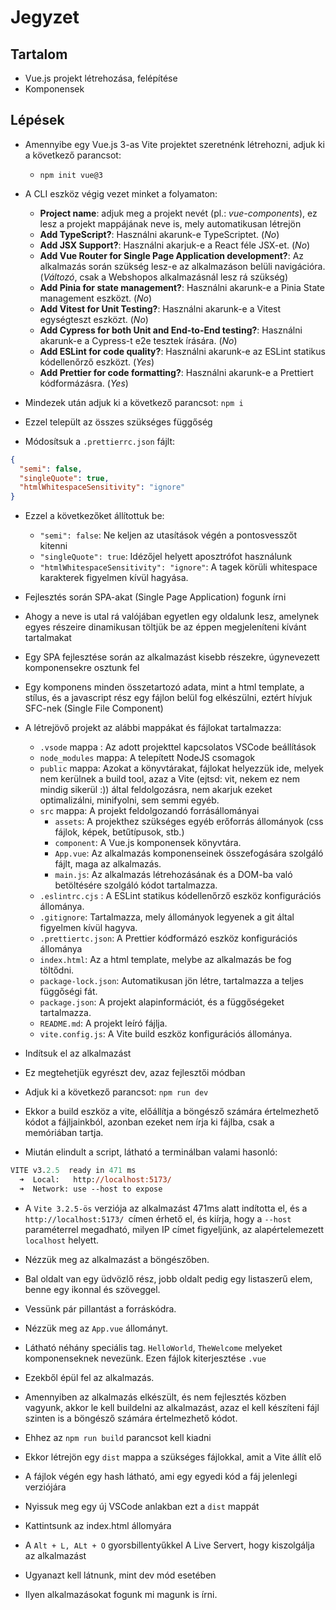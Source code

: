 # Jegyzet

## Tartalom

- Vue.js projekt létrehozása, felépítése
- Komponensek

## Lépések

- Amennyibe egy Vue.js 3-as Vite projektet szeretnénk létrehozni, adjuk ki a következő parancsot:

  - `npm init vue@3`

- A CLI eszköz végig vezet minket a folyamaton:

  - **Project name**: adjuk meg a projekt nevét (pl.: _vue-components_), ez lesz a projekt mappájának neve is, mely automatikusan létrejön
  - **Add TypeScript?**: Használni akarunk-e TypeScriptet. (_No_)
  - **Add JSX Support?**: Használni akarjuk-e a React féle JSX-et. (_No_)
  - **Add Vue Router for Single Page Application development?**: Az alkalmazás során szükség lesz-e az alkalmazáson belüli navigációra. (_Változó_, csak a Webshopos alkalmazásnál lesz rá szükség)
  - **Add Pinia for state management?**: Használni akarunk-e a Pinia State management eszközt. (_No_)
  - **Add Vitest for Unit Testing?**: Használni akarunk-e a Vitest egységteszt eszközt. (_No_)
  - **Add Cypress for both Unit and End-to-End testing?**: Használni akarunk-e a Cypress-t e2e tesztek írására. (_No_)
  - **Add ESLint for code quality?**: Használni akarunk-e az ESLint statikus kódellenőrző eszközt. (_Yes_)
  - **Add Prettier for code formatting?**: Használni akarunk-e a Prettiert kódformázásra. (_Yes_)

- Mindezek után adjuk ki a következő parancsot: `npm i`
- Ezzel települt az összes szükséges függőség
- Módosítsuk a `.prettierrc.json` fájlt:

```json
{
  "semi": false,
  "singleQuote": true,
  "htmlWhitespaceSensitivity": "ignore"
}
```

- Ezzel a következőket állítottuk be:

  - `"semi": false`: Ne keljen az utasítások végén a pontosvesszőt kitenni
  - `"singleQuote": true`: Idézőjel helyett aposztrófot használunk
  - `"htmlWhitespaceSensitivity": "ignore"`: A tagek körüli whitespace karakterek figyelmen kívül hagyása.

- Fejlesztés során SPA-akat (Single Page Application) fogunk írni
- Ahogy a neve is utal rá valójában egyetlen egy oldalunk lesz, amelynek egyes részeire dinamikusan töltjük be az éppen megjeleníteni kívánt tartalmakat
- Egy SPA fejlesztése során az alkalmazást kisebb részekre, úgynevezett komponensekre osztunk fel
- Egy komponens minden összetartozó adata, mint a html template, a stílus, és a javascript rész egy fájlon belül fog elkészülni, eztért hívjuk SFC-nek (Single File Component)

- A létrejövő projekt az alábbi mappákat és fájlokat tartalmazza:

  - `.vsode` mappa : Az adott projekttel kapcsolatos VSCode beállítások
  - `node_modules` mappa: A telepített NodeJS csomagok
  - `public` mappa: Azokat a könyvtárakat, fájlokat helyezzük ide, melyek nem kerülnek a build tool, azaz a Vite (ejtsd: vit, nekem ez nem mindig sikerül :)) által feldolgozásra, nem akarjuk ezeket optimalizálni, minifyolni, sem semmi egyéb.
  - `src` mappa: A projekt feldolgozandó forrásállományai
    - `assets`: A projekthez szükséges egyéb erőforrás állományok (css fájlok, képek, betűtípusok, stb.)
    - `component`: A Vue.js komponensek könyvtára.
    - `App.vue`: Az alkalmazás komponenseinek összefogására szolgáló fájlt, maga az alkalmazás.
    - `main.js`: Az alkalmazás létrehozásának és a DOM-ba való betöltésére szolgáló kódot tartalmazza.
  - `.eslintrc.cjs` : A ESLint statikus kódellenőrző eszköz konfigurációs állománya.
  - `.gitignore`: Tartalmazza, mely állományok legyenek a git által figyelmen kívül hagyva.
  - `.prettiertc.json`: A Prettier kódformázó eszköz konfigurációs állománya
  - `index.html`: Az a html template, melybe az alkalmazás be fog töltődni.
  - `package-lock.json`: Automatikusan jön létre, tartalmazza a teljes függőségi fát.
  - `package.json`: A projekt alapinformációt, és a függőségeket tartalmazza.
  - `README.md`: A projekt leíró fájlja.
  - `vite.config.js`: A Vite build eszköz konfigurációs állománya.

- Indítsuk el az alkalmazást
- Ez megtehetjük egyrészt dev, azaz fejlesztői módban
- Adjuk ki a következő parancsot: `npm run dev`
- Ekkor a build eszköz a vite, előállítja a böngésző számára értelmezhető kódot a fájljainkból, azonban ezeket nem írja ki fájlba, csak a memóriában tartja.
- Miután elindult a script, látható a terminálban valami hasonló:

```ps
VITE v3.2.5  ready in 471 ms
  ➜  Local:   http://localhost:5173/
  ➜  Network: use --host to expose
```

- A `Vite 3.2.5-ös` verziója az alkalmazást 471ms alatt indította el, és a `http://localhost:5173/ `címen érhető el, és kiírja, hogy a `--host` paraméterrel megadható, milyen IP címet figyeljünk, az alapértelemezett `localhost` helyett.
- Nézzük meg az alkalmazást a böngészőben.
- Bal oldalt van egy üdvözlő rész, jobb oldalt pedig egy listaszerű elem, benne egy ikonnal és szöveggel.
- Vessünk pár pillantást a forráskódra.
- Nézzük meg az `App.vue` állományt.
- Látható néhány speciális tag. `HelloWorld`, `TheWelcome` melyeket komponenseknek nevezünk. Ezen fájlok kiterjesztése `.vue`
- Ezekből épül fel az alkalmazás.

- Amennyiben az alkalmazás elkészült, és nem fejlesztés közben vagyunk, akkor le kell buildelni az alkalmazást, azaz el kell készíteni fájl szinten is a böngésző számára értelmezhető kódot.
- Ehhez az `npm run build` parancsot kell kiadni
- Ekkor létrejön egy `dist` mappa a szükséges fájlokkal, amit a Vite állít elő
- A fájlok végén egy hash látható, ami egy egyedi kód a fáj jelenlegi verziójára
- Nyissuk meg egy új VSCode anlakban ezt a `dist` mappát
- Kattintsunk az index.html állomyára
- A `Alt + L, ALt + O` gyorsbillentyűkkel A Live Servert, hogy kiszolgálja az alkalmazást
- Ugyanazt kell látnunk, mint dev mód esetében

- Ilyen alkalmazásokat fogunk mi magunk is írni.
